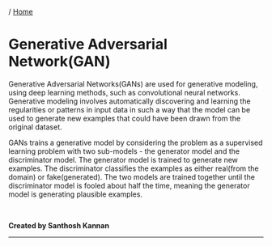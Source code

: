 / [Home](index.md)

# Generative Adversarial Network(GAN)

Generative Adversarial Networks(GANs) are used for generative modeling, using deep learning methods, such as convolutional neural networks. Generative modeling involves automatically discovering and learning the regularities or patterns in input data in such a way that the model can be used to generate new examples that could have been drawn from the original dataset.

GANs trains a generative model by considering the problem as a supervised learning problem with two sub-models - the generator model and the discriminator model. The generator model is trained to generate new examples. The discriminator classifies the examples as either real(from the domain) or fake(generated). The two models are trained together until the discriminator model is fooled about half the time, meaning the generator model is generating plausible examples.

<br>

**Created by Santhosh Kannan**

---

<br>
